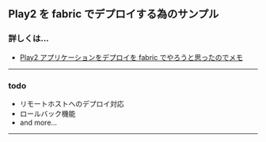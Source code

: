 ## Play2 を fabric でデプロイする為のサンプル

### 詳しくは...

 * [Play2 アプリケーションをデプロイを fabric でやろうと思ったのでメモ](http://qiita.com/inokappa/items/9661f660c27ea4c654c2)

***

### todo

 * リモートホストへのデプロイ対応
 * ロールバック機能
 * and more...

***
